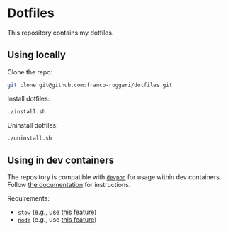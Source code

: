 # Dotfiles

This repository contains my dotfiles.

## Using locally

Clone the repo:

```bash
git clone git@github.com:franco-ruggeri/dotfiles.git
```

Install dotfiles:

```bash
./install.sh
```

Uninstall dotfiles:

```bash
./uninstall.sh
```

## Using in dev containers

The repository is compatible with [`devpod`](https://devpod.sh/) for usage within dev containers. Follow [the documentation](https://devpod.sh/docs/developing-in-workspaces/dotfiles-in-a-workspace) for instructions.

Requirements:

- [`stow`](https://www.gnu.org/software/stow/) (e.g., use [this feature](https://github.com/kreemer/features/tree/main/src/stow))
- [`node`](https://nodejs.org/en) (e.g., use [this feature](https://github.com/devcontainers/features/tree/main/src/node))
